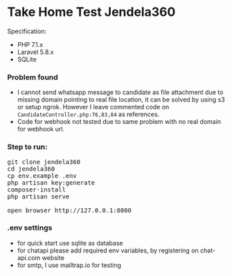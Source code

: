 # Take Home Test Jendela360

Specification:
- PHP 7.1.x
- Laravel 5.8.x
- SQLite

### Problem found
- I cannot send whatsapp message to candidate as file attachment due to missing domain pointing to real file location, it can be solved by using s3 or setup ngrok. However I leave commented code on `CandidateController.php:76,83,84` as references.
- Code for webhook not tested due to same problem with no real domain for webhook url.

### Step to run:
<pre>
git clone jendela360
cd jendela360
cp env.example .env
php artisan key:generate
composer-install
php artisan serve

open browser http://127.0.0.1:8000
</pre>

### .env settings
- for quick start use sqlite as database
- for chatapi please add required env variables, by registering on chat-api.com website
- for smtp, I use mailtrap.io for testing
